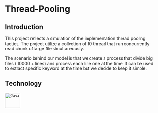 # Thread-Pooling

## Introduction
This project reflects a simulation of the implementation thread pooling tactics. The project utilize a collection of 10 thread that run concurrently read chunk of large file simultaneously.

The scenario behind our model is that we create a process that divide big files ( 10000 + lines) and process each line one at the time.
It can be used to extract specific keyword at the time but we decide to keep it simple.

## Technology
<div align="">
	<code><img width="50" src="https://user-images.githubusercontent.com/25181517/117201156-9a724800-adec-11eb-9a9d-3cd0f67da4bc.png" alt="Java" title="Java"/></code>
</div>